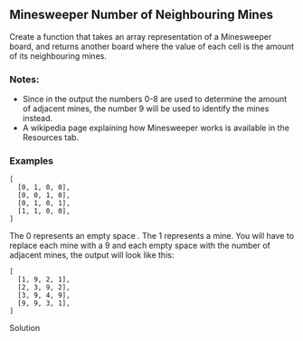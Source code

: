 ## Minesweeper Number of Neighbouring Mines
 
Create a function that takes an array representation of a Minesweeper board, and returns another board where the value of each cell is the amount of its neighbouring mines.


### Notes:

- Since in the output the numbers 0-8 are used to determine the amount of adjacent mines, the number 9 will be used to identify the mines instead.
- A wikipedia page explaining how Minesweeper works is available in the Resources tab.



### Examples

    [
      [0, 1, 0, 0],
      [0, 0, 1, 0],
      [0, 1, 0, 1],
      [1, 1, 0, 0],
    ]
    
The 0 represents an empty space . The 1 represents a mine.
You will have to replace each mine with a 9 and each empty space with the number of adjacent mines, the output will look like this:

    [
      [1, 9, 2, 1],
      [2, 3, 9, 2],
      [3, 9, 4, 9],
      [9, 9, 3, 1],
    ]


Solution
